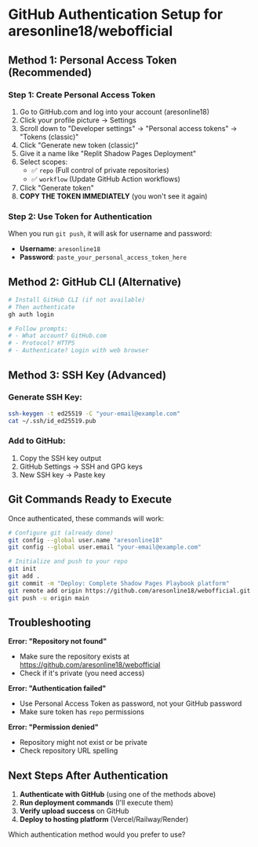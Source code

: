 # GitHub Authentication Setup for aresonline18/webofficial

## Method 1: Personal Access Token (Recommended)

### Step 1: Create Personal Access Token
1. Go to GitHub.com and log into your account (aresonline18)
2. Click your profile picture → Settings
3. Scroll down to "Developer settings" → "Personal access tokens" → "Tokens (classic)"
4. Click "Generate new token (classic)"
5. Give it a name like "Replit Shadow Pages Deployment"
6. Select scopes:
   - ✅ `repo` (Full control of private repositories)
   - ✅ `workflow` (Update GitHub Action workflows)
7. Click "Generate token"
8. **COPY THE TOKEN IMMEDIATELY** (you won't see it again)

### Step 2: Use Token for Authentication
When you run `git push`, it will ask for username and password:
- **Username**: `aresonline18`
- **Password**: `paste_your_personal_access_token_here`

## Method 2: GitHub CLI (Alternative)

```bash
# Install GitHub CLI (if not available)
# Then authenticate
gh auth login

# Follow prompts:
# - What account? GitHub.com
# - Protocol? HTTPS
# - Authenticate? Login with web browser
```

## Method 3: SSH Key (Advanced)

### Generate SSH Key:
```bash
ssh-keygen -t ed25519 -C "your-email@example.com"
cat ~/.ssh/id_ed25519.pub
```

### Add to GitHub:
1. Copy the SSH key output
2. GitHub Settings → SSH and GPG keys
3. New SSH key → Paste key

## Git Commands Ready to Execute

Once authenticated, these commands will work:

```bash
# Configure git (already done)
git config --global user.name "aresonline18"
git config --global user.email "your-email@example.com"

# Initialize and push to your repo
git init
git add .
git commit -m "Deploy: Complete Shadow Pages Playbook platform"
git remote add origin https://github.com/aresonline18/webofficial.git
git push -u origin main
```

## Troubleshooting

**Error: "Repository not found"**
- Make sure the repository exists at https://github.com/aresonline18/webofficial
- Check if it's private (you need access)

**Error: "Authentication failed"**
- Use Personal Access Token as password, not your GitHub password
- Make sure token has `repo` permissions

**Error: "Permission denied"**
- Repository might not exist or be private
- Check repository URL spelling

## Next Steps After Authentication

1. **Authenticate with GitHub** (using one of the methods above)
2. **Run deployment commands** (I'll execute them)
3. **Verify upload success** on GitHub
4. **Deploy to hosting platform** (Vercel/Railway/Render)

Which authentication method would you prefer to use?